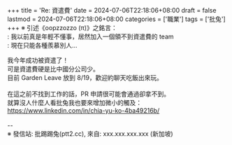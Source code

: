 +++
title = 'Re: 資遣費'
date = 2024-07-06T22:18:06+08:00
draft = false
lastmod = 2024-07-06T22:18:06+08:00
categories = ['職業']
tags = ['批兔']
+++
※ 引述《oopzzozzo (π)》之銘言：<br>
: 我以前真是年輕不懂事，居然加入一個領不到資遣費的 team<br>
: 現在只能各種羨慕別人…<br>

我今年成功被資遣了！<br>
可是資遣費硬是比中國分公司少。<br>
目前 Garden Leave 放到 8/19，歡迎約聊天吃飯出來玩。<br>
<br>
在這之前不找到工作的話，PR 申請很可能會通過卻拿不到。<br>
就算沒人什麼人看批兔我也要來增加微小的觸及：<br>
https://www.linkedin.com/in/chia-yu-ko-4ba49216b/<br>
<br>
--<br>
※ 發信站: 批踢踢兔(ptt2.cc), 來自: xxx.xxx.xxx.xxx (新加坡)<br>
